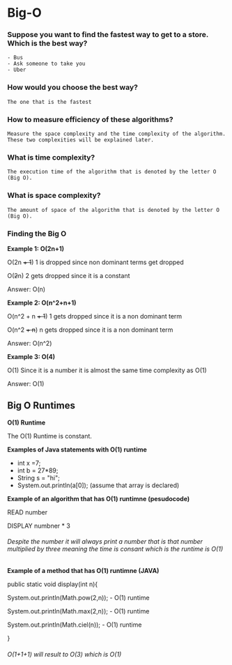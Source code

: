 # Big-O


### Suppose you want to find the fastest way to get to a store. Which is the best way?   
    - Bus
    - Ask someone to take you
    - Uber
    
### How would you choose the best way?
    The one that is the fastest
   
### How to measure efficiency of these algorithms?
    Measure the space complexity and the time complexity of the algorithm. These two complexities will be explained later.
    
### What is time complexity?
    The execution time of the algorithm that is denoted by the letter O (Big O).
    
### What is space complexity?
    The amount of space of the algorithm that is denoted by the letter O (Big O).
    
### Finding the Big O
    
   **Example 1: O(2n+1)**
    
   O(2n ~~+ 1~~)
   1 is dropped since non dominant terms get dropped
    
   O(~~2~~n)
   2 gets dropped since it is a constant
    
   Answer: O(n)
    
   **Example 2: O(n^2+n+1)**
    
   O(n^2 + n ~~+ 1~~)
   1 gets dropped since it is a non dominant term
    
   O(n^2 ~~+ n~~)
   n gets dropped since it is a non dominant term
    
   Answer: O(n^2)
    
   **Example 3: O(4)**
     
   O(1)
   Since it is a number it is almost the same time complexity as O(1)
     
   Answer: O(1)
   
 ## Big O Runtimes
 
 **O(1) Runtime**
 
 The O(1) Runtime is constant.
 
 **Examples of Java statements with O(1) runtime**
 
 - int x =7;
 - int b = 27*89;
 - String s = "hi";
 - System.out.println(a[0]); (assume that array is declared)
 
 **Example of an algorithm that has O(1) runtimne (pesudocode)**

 READ number
 
 DISPLAY numbner * 3
 
 ###### Despite the number it will always print a number that is that number multiplied by three meaning the time is consant which is the runtime is O(1)
 
 **Example of a method that has O(1) runtimne (JAVA)**

 public static void display(int n){
 
 System.out.println(Math.pow(2,n)); - O(1) runtime 
 
 System.out.println(Math.max(2,n)); - O(1) runtime 
 
 System.out.println(Math.ciel(n));  - O(1) runtime 

 }
 
###### O(1+1+1) will result to O(3) which is O(1)
 
    
    
    
    
    
    
    
    
    
    
    
